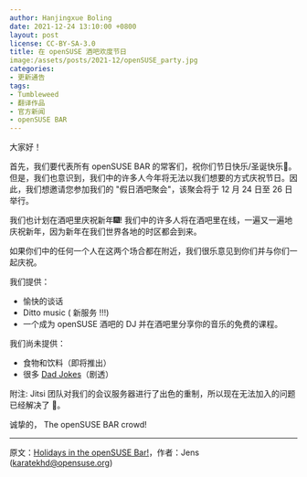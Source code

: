 ```yaml
---
author: Hanjingxue Boling
date: 2021-12-24 13:10:00 +0800
layout: post
license: CC-BY-SA-3.0
title: 在 openSUSE 酒吧欢度节日
image:/assets/posts/2021-12/openSUSE_party.jpg
categories:
- 更新通告
tags:
- Tumbleweed
- 翻译作品
- 官方新闻
- openSUSE BAR
---
```


大家好！

首先，我们要代表所有 openSUSE BAR 的常客们，祝你们节日快乐/圣诞快乐🎄。但是，我们也意识到，我们中的许多人今年将无法以我们想要的方式庆祝节日。因此，我们想邀请您参加我们的 "假日酒吧聚会"，该聚会将于 12 月 24 日至 26 日举行。

我们也计划在酒吧里庆祝新年🎆! 我们中的许多人将在酒吧里在线，一遍又一遍地庆祝新年，因为新年在我们世界各地的时区都会到来。

如果你们中的任何一个人在这两个场合都在附近，我们很乐意见到你们并与你们一起庆祝。

我们提供：

- 愉快的谈话
- Ditto music ( 新服务 !!!)
- 一个成为 openSUSE 酒吧的 DJ 并在酒吧里分享你的音乐的免费的课程。

我们尚未提供：

- 食物和饮料（即将推出）
- 很多 [Dad Jokes](https://www.urbandictionary.com/define.php?term=Dad%20Jokes)（剧透）

附注: Jitsi 团队对我们的会议服务器进行了出色的重制，所以现在无法加入的问题已经解决了 🎉。

诚挚的，
The openSUSE BAR crowd!

------

原文：[Holidays in the openSUSE Bar!](https://news.opensuse.org/2021/12/23/bar-holidays/)，作者：Jens (karatekhd@opensuse.org)